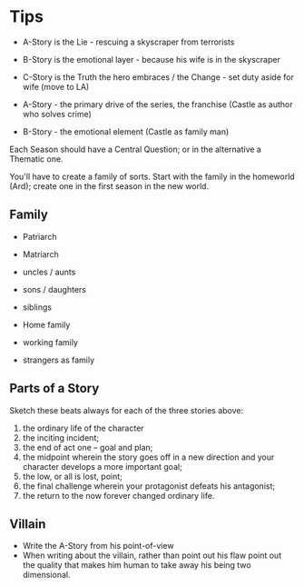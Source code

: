 # Tips

* A-Story is the Lie - rescuing a skyscraper from terrorists
* B-Story is the emotional layer - because his wife is in the skyscraper
* C-Story is the Truth the hero embraces / the Change - set duty aside for wife (move to LA)

* A-Story - the primary drive of the series, the franchise (Castle as author who solves crime)
* B-Story - the emotional element (Castle as family man)


Each Season should have a Central Question; or in the alternative a Thematic one.

You'll have to create a family of sorts. Start with the family in the homeworld (Ard); create one in the first season in the new world.

## Family

* Patriarch
* Matriarch
* uncles / aunts
* sons / daughters
* siblings

* Home family
* working family
* strangers as family

## Parts of a Story

Sketch these beats always for each of the three stories above:
1. the ordinary life of the character
2. the inciting incident;
3. the end of act one – goal and plan;
4. the midpoint wherein the story goes off in a new direction and your character develops a more important goal;
5. the low, or all is lost, point;
6. the final challenge wherein your protagonist defeats his antagonist;
7. the return to the now forever changed ordinary life.

## Villain
* Write the A-Story from his point-of-view
* When writing about the villain, rather than point out his flaw point out the quality that makes him human to take away his being two dimensional.
